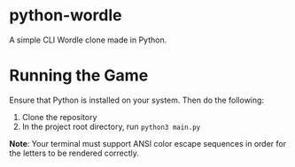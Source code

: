 # python-wordle

A simple CLI Wordle clone made in Python.

# Running the Game

Ensure that Python is installed on your system. Then do the following:
1. Clone the repository
2. In the project root directory, run `python3 main.py`
<!-- -->
**Note**: Your terminal must support ANSI color escape sequences in order for the letters to be rendered correctly.

